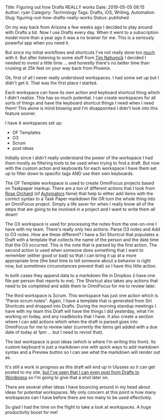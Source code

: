 Title: Figuring out how Drafts REALLY works
Date: 2019-05-05 08:15
Author: ryan
Category: Technology
Tags: Drafts, iOS, Writing, Automation
Slug: figuring-out-how-drafts-really-works
Status: published

On my way back from Arizona a few weeks ago I decided to play around with Drafts a bit. Now I use Drafts every day. When it went to a subscription model more than a year ago it was a no brainer for me. This is a seriously powerful app when you need it.

But since my initial workflows and shortcuts I've not really done too [much](/creating-hastags-for-social-media-with-a-drafts-action.html) with it. But after listening to some stuff from [Tim Nahumck](https://nahumck.me) I decided I needed to invest a little time ... and honestly there's no better time than cruising at 25k feet on your way back from Phoenix.

Ok, first of all I never really understood workspaces. I had some set up but I didn't get it. That was the first place I started.

Each workspace can have its own action and keyboard shortcut thing which I didn't realize. This has so much potential. I can create workspaces for all sorts of things and have the keyboard shortcut things I need when I need them! This alone is mind blowing and I'm disappointed I didn't look into this feature sooner.

I have 4 workspaces set up:

-   OF Templates
-   O3
-   Scrum
-   post ideas

Initially since I didn't really understand the power of the workspace I had them mostly as filtering tools to be used when trying to find a draft. But now with the custom action and keyboards for each workspace I have them set up to filter down to specific tags AND use their own keyboards.

The OF Template workspace is used to create OmniFocus projects based on Taskpaper markup. There are a ton of different actions that I took from [Rose Orchard](https://www.relay.fm/people/rose-orchard) (of [Automators](https://automators.fm) fame) that help to either add items with the correct syntax to a Task Paper markdown file OR turn the whole thing into an OmniFocus project. Simply a life saver for when I really know all of the steps that are going to be involved in a project and I want to write them all down!

The O3 workspace is used for processing the notes from the one-on-one I have with my team. There's really only two actions: Parse O3 notes and Add to O3 notes. How are these different? I have a Siri Shortcut that populates a Draft with a template that collects the name of the person and the date time that the O3 occurred. This is the note that is parsed by the first action. The second action is used when someone does something that I want to remember (either good or bad) so that I can bring it up at a more appropriate time (the best time to tell someone about a behavior is right now, but sometimes circumstances prevent that) so I have this little action.

In both cases they append data to a markdown file in Dropbox (i have one file per person that reports to me). The Shortcut also takes any actions that need to be completed and adds them to OmniFocus for me to review later.

The third workspace is Scrum. This workspace has just one action which is "Parse scrum notes". Again, I have a template that is generated from Siri Shortcuts and dropped into Drafts. During the morning standup meetings I have with my team this Draft will have the things I did yesterday, what I'm working on today, and any roadblocks that I have. It also create a section where I can add actions which when the draft is parsed goes into OmniFocus for me to review later (currently the items get added with a due date of today at 1pm ... but I need to revisit that).

The last workspace is post ideas (which is where I'm writing this from). Its custom keyboard is just a markdown one with quick ways to add markdown syntax and a Preview button so I can see what the markdown will render out as.

It's still a work in progress as this draft will end up in Ulysses so it can get posted to my site, [but I've seen that I can even post from Drafts to Wordpress](https://www.macstories.net/reviews/drafts-5-4-siri-shortcuts-wordpress-and-more/) so I'm going to give that a shot later on.

There are several other ideas I have bouncing around in my head about ideas for potential workspaces. My only concern at this point is how many workspaces can I have before there are too many to be used effectively.

So glad I had the time on the flight to take a look at workspaces. A huge productivity boost for me!
